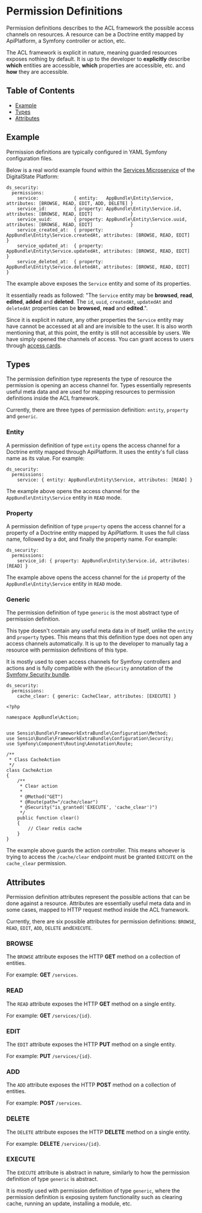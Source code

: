 # Permission Definitions

Permission definitions describes to the ACL framework the possible access channels on resources. A resource can be a Doctrine entity mapped by ApiPlatform, a Symfony controller or action, etc.

The ACL framework is explicit in nature, meaning guarded resources exposes nothing by default. It is up to the developer to __explicitly__ describe __which__ entities are accessible, __which__ properties are accessible, etc. and __how__ they are accessible.

## Table of Contents

- [Example](#example)
- [Types](#types)
- [Attributes](#attributes)

## Example

Permission definitions are typically configured in YAML Symfony configuration files.

Below is a real world example found within the [Services Microservice](https://github.com/DigitalState/Services) of the DigitalState Platform:

```
ds_security:
  permissions:
    service:             { entity:   AppBundle\Entity\Service,           attributes: [BROWSE, READ, EDIT, ADD, DELETE] }
    service_id:          { property: AppBundle\Entity\Service.id,        attributes: [BROWSE, READ, EDIT]              }
    service_uuid:        { property: AppBundle\Entity\Service.uuid,      attributes: [BROWSE, READ, EDIT]              }
    service_created_at:  { property: AppBundle\Entity\Service.createdAt, attributes: [BROWSE, READ, EDIT]              }
    service_updated_at:  { property: AppBundle\Entity\Service.updatedAt, attributes: [BROWSE, READ, EDIT]              }
    service_deleted_at:  { property: AppBundle\Entity\Service.deletedAt, attributes: [BROWSE, READ, EDIT]              }
```

The example above exposes the `Service` entity and some of its properties.

It essentially reads as followed: "The `Service` entity may be __browsed__, __read__, __edited__, __added__ and __deleted__. The `id`, `uuid`, `createdAt`, `updatedAt` and `deletedAt` properties can be __browsed__, __read__ and __edited__.".

Since it is explicit in nature, any other properties the `Service` entity may have cannot be accessed at all and are invisible to the user. It is also worth mentioning that, at this point, the entity is still not accessible by users. We have simply opened the channels of access. You can grant access to users through [access cards](accesses.md).

## Types

The permission definition type represents the type of resource the permission is opening an access channel for. Types essentially represents useful meta data and are used for mapping resources to permission definitions inside the ACL framework.

Currently, there are three types of permission definition: `entity`, `property` and `generic`.

### Entity

A permission definition of type `entity` opens the access channel for a Doctrine entity mapped through ApiPlatform. It uses the entity's full class name as its value. For example:

```
ds_security:
  permissions:
    service: { entity: AppBundle\Entity\Service, attributes: [READ] }
```

The example above opens the access channel for the `AppBundle\Entity\Service` entity in `READ` mode.

### Property

A permission definition of type `property` opens the access channel for a property of a Doctrine entity mapped by ApiPlatform. It uses the full class name, followed by a dot, and finally the property name. For example:

```
ds_security:
  permissions:
    service_id: { property: AppBundle\Entity\Service.id, attributes: [READ] }
```

The example above opens the access channel for the `id` property of the `AppBundle\Entity\Service` entity in `READ` mode.

### Generic

The permission definition of type `generic` is the most abstract type of permission definition.

This type doesn't contain any useful meta data in of itself, unlike the `entity` and `property` types. This means that this definition type does not open any access channels automatically. It is up to the developer to manually tag a resource with permission definitions of this type.

It is mostly used to open access channels for Symfony controllers and actions and is fully compatible with the `@Security` annotation of the [Symfony Security bundle](https://symfony.com/doc/current/security.html).

```
ds_security:
  permissions:
    cache_clear: { generic: CacheClear, attributes: [EXECUTE] }
```

```
<?php

namespace AppBundle\Action;


use Sensio\Bundle\FrameworkExtraBundle\Configuration\Method;
use Sensio\Bundle\FrameworkExtraBundle\Configuration\Security;
use Symfony\Component\Routing\Annotation\Route;

/**
 * Class CacheAction
 */
class CacheAction
{
    /**
     * Clear action
     *
     * @Method("GET")
     * @Route(path="/cache/clear")
     * @Security("is_granted('EXECUTE', 'cache_clear')")
     */
    public function clear()
    {
        // Clear redis cache
    }
}

```

The example above guards the action controller. This means whoever is trying to access the `/cache/clear` endpoint must be granted `EXECUTE` on the `cache_clear` permission.

## Attributes

Permission definition attributes represent the possible actions that can be done against a resource. Attributes are essentially useful meta data and in some cases, mapped to HTTP request method inside the ACL framework.

Currently, there are six possible attributes for permission definitions: `BROWSE`, `READ`, `EDIT`, `ADD`, `DELETE` and`EXECUTE`.

### BROWSE

The `BROWSE` attribute exposes the HTTP __GET__ method on a collection of entities.

For example: __GET__ `/services`.

### READ

The `READ` attribute exposes the HTTP __GET__ method on a single entity.

For example: __GET__ `/services/{id}`.

### EDIT

The `EDIT` attribute exposes the HTTP __PUT__ method on a single entity.

For example: __PUT__ `/services/{id}`.

### ADD

The `ADD` attribute exposes the HTTP __POST__ method on a collection of entities.

For example: __POST__ `/services`.

### DELETE

The `DELETE` attribute exposes the HTTP __DELETE__ method on a single entity.

For example: __DELETE__ `/services/{id}`.

### EXECUTE

The `EXECUTE` attribute is abstract in nature, similarly to how the permission definition of type `generic` is abstract.

It is mostly used with permission definition of type `generic`, where the permission definition is exposing system functionality such as clearing cache, running an update, installing a module, etc.


